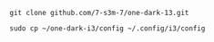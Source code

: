 ```git clone github.com/7-s3m-7/one-dark-13.git```

```sudo cp ~/one-dark-i3/config ~/.config/i3/config```
